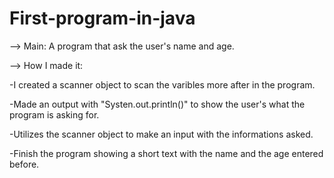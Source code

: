 # First-program-in-java

 --> Main: A program that ask the user's name and age.

 --> How I made it: 

-I created a scanner object to scan the varibles more after in the program.

 -Made an output with "Systen.out.println()" to show the user's what the program is asking for.
 
 -Utilizes the scanner object to make an input with the informations asked.
 
 -Finish the program showing a short text with the name and the age entered before.
